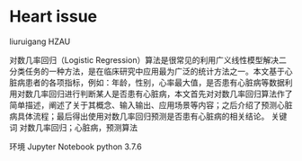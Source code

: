 # Heart issue
 liuruigang HZAU

对数几率回归（Logistic Regression）算法是很常见的利用广义线性模型解决二分类任务的一种方法，是在临床研究中应用最为广泛的统计方法之一。本文基于心脏病患者的各项指标，例如：年龄，性别，心率最大值，是否患有心脏病等数据利用对数几率回归进行判断某人是否患有心脏病，本文首先对对数几率回归算法作了简单描述，阐述了关于其概念、输入输出、应用场景等内容；之后介绍了预测心脏病具体流程；最后得出使用对数几率回归预测是否患有心脏病的相关结论。
关键词	对数几率回归；心脏病，预测算法


环境
Jupyter Notebook
python 3.7.6